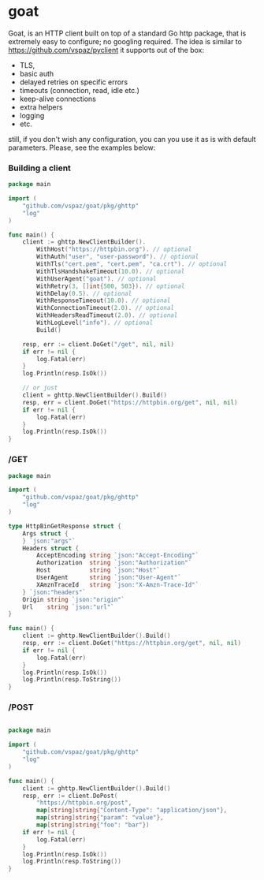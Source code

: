 # goat

Goat, is an HTTP client built on top of a standard Go http package, that is extremely easy to configure; no googling
required. The idea is similar to https://github.com/vspaz/pyclient
it supports out of the box:

* TLS,
* basic auth
* delayed retries on specific errors
* timeouts (connection, read, idle etc.)
* keep-alive connections
* extra helpers
* logging
* etc.

still, if you don't wish any configuration, you can you use it as is with default parameters. Please, see the examples
below:

### Building a client

```go
package main

import (
	"github.com/vspaz/goat/pkg/ghttp"
	"log"
)

func main() {
	client := ghttp.NewClientBuilder().
		WithHost("https://httpbin.org"). // optional 
		WithAuth("user", "user-password"). // optional 
		WithTls("cert.pem", "cert.pem", "ca.crt"). // optional 
		WithTlsHandshakeTimeout(10.0). // optional
		WithUserAgent("goat"). // optional
		WithRetry(3, []int{500, 503}). // optional 
		WithDelay(0.5). // optional
		WithResponseTimeout(10.0). // optional
		WithConnectionTimeout(2.0). // optional 
		WithHeadersReadTimeout(2.0). // optional
		WithLogLevel("info"). // optional 
		Build()

	resp, err := client.DoGet("/get", nil, nil)
	if err != nil {
		log.Fatal(err)
	}
	log.Println(resp.IsOk())

	// or just
	client = ghttp.NewClientBuilder().Build()
	resp, err = client.DoGet("https://httpbin.org/get", nil, nil)
	if err != nil {
		log.Fatal(err)
	}
	log.Println(resp.IsOk())
}
```

### /GET

```go
package main

import (
	"github.com/vspaz/goat/pkg/ghttp"
	"log"
)

type HttpBinGetResponse struct {
	Args struct {
	} `json:"args"`
	Headers struct {
		AcceptEncoding string `json:"Accept-Encoding"`
		Authorization  string `json:"Authorization"`
		Host           string `json:"Host"`
		UserAgent      string `json:"User-Agent"`
		XAmznTraceId   string `json:"X-Amzn-Trace-Id"`
	} `json:"headers"`
	Origin string `json:"origin"`
	Url    string `json:"url"`
}

func main() {
	client := ghttp.NewClientBuilder().Build()
	resp, err := client.DoGet("https://httpbin.org/get", nil, nil)
	if err != nil {
		log.Fatal(err)
	}
	log.Println(resp.IsOk())
	log.Println(resp.ToString())
}
```

### /POST

```go

package main

import (
	"github.com/vspaz/goat/pkg/ghttp"
	"log"
)

func main() {
	client := ghttp.NewClientBuilder().Build()
	resp, err := client.DoPost(
		"https://httpbin.org/post",
		map[string]string{"Content-Type": "application/json"},
		map[string]string{"param": "value"},
		map[string]string{"foo": "bar"})
	if err != nil {
		log.Fatal(err)
	}
	log.Println(resp.IsOk())
	log.Println(resp.ToString())
}
```